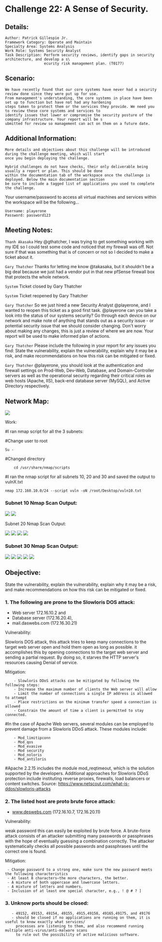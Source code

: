 # Challenge 22: A Sense of Security.

## Details:

    Author: Patrick Gillespie Jr.
    Framework Category: Operate and Maintain
    Specialty Area: Systems Analysis
    Work Role: Systems Security Analyst
    Task Description: Perform security reviews, identify gaps in security architecture, and develop a s\
                      ecurity risk management plan. (T0177)
## Scenario:

    We have recently found that our core systems have never had a security review done since they were put up for use. 
    From management's understanding, the core systems in place have been set up to function but have not had any hardening 
    steps taken to protect them or the services they provide. We need you to review these core systems and services to 
    identify issues that lower or compromise the security posture of the company infrastructure. Your report will be s
    ubmitted for review so management can act on them on a future date.

## Additional Information:

    More details and objectives about this challenge will be introduced during the challenge meeting, which will start 
    once you begin deploying the challenge.

    Hybrid challenges do not have checks, their only deliverable being usually a report or plan. This should be done 
    within the documentation tab of the workspace once the challenge is deployed. Below the main documentation section 
    be sure to include a tagged list of applications you used to complete the challenge.

   Your username/password to access all virtual machines and services within the workspace will be the following...
    
    Username: playerone
    Password: password123

## Meeting Notes:

`Thanh Akasaka`
Hey @gthatcher, I was trying to get something working with my IDE so I could test some code and noticed that my firewall was off. Not sure if that was something that is of concern or not so I decided to make a ticket about it.

`Gary Thatcher`
Thanks for letting me know @takasaka, but it shouldn't be a big deal because we just had a vendor put in that new pfSense firewall box that protects the whole network.

`System`
Ticket closed by Gary Thatcher
    
`System`
Ticket reopened by Gary Thatcher

`Gary Thatcher`
So we just hired a new Security Analyst @playerone, and I wanted to reopen this ticket as a good first task. @playerone can you take a look into the status of our systems security? Go through each device on our network and make note of anything that stands out as a security issue - or potential security issue that we should consider changing. Don't worry about making any changes, this is just a review of where we are now. Your report will be used to make informed plan of actions.

`Gary Thatcher`
Please include the following in your report for any issues you find: State the vulnerability, explain the vulnerability, explain why it may be a risk, and make recommendations on how this risk can be mitigated or fixed.

`Gary Thatcher`
@playerone, you should look at the authentication and firewall settings on Prod-Web, Dev-Web, Database, and Domain-Controller servers as well as the operational security regarding their critical roles as web hosts (Apache, IIS), back-end database server (MySQL), and Active Directory respectively.

## Network Map:

<img src="Images/Network-map.jpg" >

Work:

#I ran nmap script for all the 3 subnets:
	
#Change user to root
		
    Su -
    
#Changed directory

		cd /usr/share/nmap/scripts

#I ran the nmap script for all subnets 10, 20 and 30 and saved the output to vulnX.txt
		
    nmap 172.160.10.0/24 --script vuln -oN /root/Desktop/vuln10.txt
		
### Subnet 10 Nmap Scan Output:

<img src="Images/Subnet10.0.png" >
<img src="Images/Subnet10.1.png" >


Subnet 20 Nmap Scan Output:

<img src="Images/Subnet20.0.png" >
<img src="Images/Subnet20.1.png" >
<img src="Images/Subnet20.2.png" >
<img src="Images/Subnet20.3.png" >

### Subnet 30 Nmap Scan Output:

<img src="Images/Subnet30.png" >
<img src="Images/Subnet30.2.png" >
<img src="Images/Subnet30.3.png" >
<img src="Images/Subnet30.4.png" >
<img src="Images/Subnet30.5.png" >

## Obejective: 
State the vulnerability, explain the vulnerability, explain why it may be a risk, and make recommendations on how this risk can be mitigated or fixed.

### 1. The following are prone to the Slowloris DOS attack:

   - Web server 172.16.10.2 and 
   - Database server (172.16.20.4), 
   - mail.daswebs.com (172.16.30.21) 
	
 Vulnerability: 

  Slowloris DOS attack, this attack tries to keep many connections to the target web server open and hold them open as long as possible. it accomplishes this by opening connections to the target web server and sending a partial request. By doing so, it starves the HTTP server's resources causing Denial of service. 
	
 Mitigation: 
 
		- Slowloris DDoS attacks can be mitigated by following the following steps:
		- Increase the maximum number of clients the Web server will allow
		- Limit the number of connections a single IP address is allowed to attempt
		- Place restrictions on the minimum transfer speed a connection is allowed
		- Constrain the amount of time a client is permitted to stay connected.
	
  #In the case of Apache Web servers, several modules can be employed to prevent damage from a Slowloris DDoS attack. These modules include:
  
		- Mod_limitipconn
		- Mod_qos
		- Mod_evasive
		- Mod security
		- Mod_noloris
		- Mod_antiloris
		
  #Apache 2.2.15 includes the module mod_reqtimeout, which is the solution supported by the developers.
	Additional approaches for Slowloris DDoS protection include instituting reverse proxies, firewalls, load balancers or content switches.
	Source: https://www.netscout.com/what-is-ddos/slowloris-attacks

### 2. The listed host are proto brute force attack:

  - www.deswebs.com (172.16.10.7, 172.16.20.11) 
	
  Vulnerability: 
	
  weak password this can easily be exploited by brute force. A brute-force attack consists of an attacker submitting many passwords or passphrases with the hope of eventually guessing a combination correctly. The attacker systematically checks all possible passwords and passphrases until the correct one is found.
	
  Mitigation:
  
  	 - Change password to a strong one, make sure the new password meets the following characteristics
	 - At least 8 characters—the more characters, the better.
	 - A mixture of both uppercase and lowercase letters.
   	 - A mixture of letters and numbers.
	 - Inclusion of at least one special character, e.g., ! @ # ? ]

### 3. Unknow ports should be closed:

	   - 49152, 49153, 49154, 49155, 4915,49158, 49165,49175, and 49176 
  	   - should be closed if no applications are running on them, it is useful to know exactly what services/ 
  	     processes are listening to them, and also recommend running multiple anti-virus/anti-malware scans 
  	     to rule out the possibility of active malicious software.

